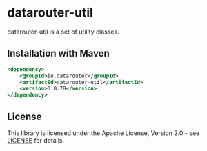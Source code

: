 # datarouter-util

datarouter-util is a set of utility classes.


## Installation with Maven

```xml
<dependency>
	<groupId>io.datarouter</groupId>
	<artifactId>datarouter-util</artifactId>
	<version>0.0.78</version>
</dependency>
```

## License

This library is licensed under the Apache License, Version 2.0 - see [LICENSE](../LICENSE) for details.
